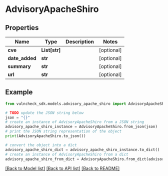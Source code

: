 # AdvisoryApacheShiro


## Properties

Name | Type | Description | Notes
------------ | ------------- | ------------- | -------------
**cve** | **List[str]** |  | [optional] 
**date_added** | **str** |  | [optional] 
**summary** | **str** |  | [optional] 
**url** | **str** |  | [optional] 

## Example

```python
from vulncheck_sdk.models.advisory_apache_shiro import AdvisoryApacheShiro

# TODO update the JSON string below
json = "{}"
# create an instance of AdvisoryApacheShiro from a JSON string
advisory_apache_shiro_instance = AdvisoryApacheShiro.from_json(json)
# print the JSON string representation of the object
print(AdvisoryApacheShiro.to_json())

# convert the object into a dict
advisory_apache_shiro_dict = advisory_apache_shiro_instance.to_dict()
# create an instance of AdvisoryApacheShiro from a dict
advisory_apache_shiro_from_dict = AdvisoryApacheShiro.from_dict(advisory_apache_shiro_dict)
```
[[Back to Model list]](../README.md#documentation-for-models) [[Back to API list]](../README.md#documentation-for-api-endpoints) [[Back to README]](../README.md)


